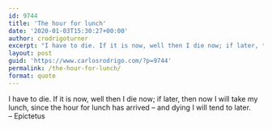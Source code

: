 ```yaml
---
id: 9744
title: 'The hour for lunch'
date: '2020-01-03T15:30:27+00:00'
author: crodrigoturner
excerpt: "I have to die. If it is now, well then I die now; if later, then now I will take my lunch, since the hour for lunch has arrived - and dying I will tend to later.</br>\n- Epictetus"
layout: post
guid: 'https://www.carlosrodrigo.com/?p=9744'
permalink: /the-hour-for-lunch/
format: quote
---
```


I have to die. If it is now, well then I die now; if later, then now I will take my lunch, since the hour for lunch has arrived – and dying I will tend to later.  
– Epictetus